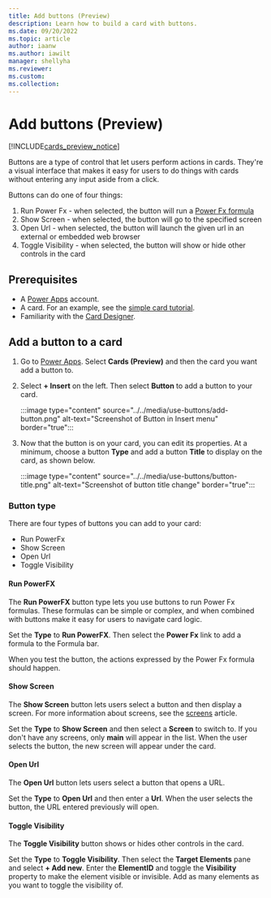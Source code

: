 ```yaml
---
title: Add buttons (Preview)
description: Learn how to build a card with buttons.
ms.date: 09/20/2022
ms.topic: article
author: iaanw
ms.author: iawilt
manager: shellyha
ms.reviewer: 
ms.custom: 
ms.collection: 
---
```


# Add buttons (Preview)

[!INCLUDE[cards_preview_notice](../includes/preview-include.md)]

Buttons are a type of control that let users perform actions in cards. They're a visual interface that makes it easy for users to do things with cards without entering any input aside from a click.

Buttons can do one of four things:

1. Run Power Fx - when selected, the button will run a [Power Fx formula](../power-fx/intro-to-pfx.md)
1. Show Screen - when selected, the button will go to the specified screen
1. Open Url - when selected, the button will launch the given url in an external or embedded web browser
1. Toggle Visibility - when selected, the button will show or hide other controls in the card

## Prerequisites

- A [Power Apps](https://powerapps.microsoft.com/) account.
- A card. For an example, see the [simple card tutorial](../../tutorials/hello-world-card.md).
- Familiarity with the [Card Designer](../designer-overview.md).

## Add a button to a card

1. Go to [Power Apps](https://powerapps.microsoft.com/). Select **Cards (Preview)** and then the card you want add a button to.
1. Select **+ Insert** on the left. Then select **Button** to add a button to your card.

    :::image type="content" source="../../media/use-buttons/add-button.png" alt-text="Screenshot of Button in Insert menu" border="true":::

1. Now that the button is on your card, you can edit its properties. At a minimum, choose a button **Type** and add a button **Title** to display on the card, as shown below.

    :::image type="content" source="../../media/use-buttons/button-title.png" alt-text="Screenshot of button title change" border="true":::

### Button type

There are four types of buttons you can add to your card:

- Run PowerFx
- Show Screen
- Open Url
- Toggle Visibility

#### Run PowerFX

The **Run PowerFX** button type lets you use buttons to run Power Fx formulas. These formulas can be simple or complex, and when combined with buttons make it easy for users to navigate card logic.

Set the **Type** to **Run PowerFX**. Then select the **Power Fx** link to add a formula to the Formula bar.

When you test the button, the actions expressed by the Power Fx formula should happen.

#### Show Screen

The **Show Screen** button lets users select a button and then display a screen. For more information about screens, see the [screens](../screens/use-screens.md) article.

Set the **Type** to **Show Screen** and then select a **Screen** to switch to. If you don't have any screens, only **main** will appear in the list. When the user selects the button, the new screen will appear under the card.

#### Open Url

The **Open Url** button lets users select a button that opens a URL.

Set the **Type** to **Open Url** and then enter a **Url**. When the user selects the button, the URL entered previously will open.

#### Toggle Visibility

The **Toggle Visibility** button shows or hides other controls in the card.

Set the **Type** to **Toggle Visibility**. Then select the **Target Elements** pane and select **+ Add new**. Enter the **ElementID** and toggle the **Visibility** property to make the element visible or invisible. Add as many elements as you want to toggle the visibility of.
